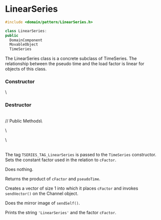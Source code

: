 # LinearSeries

```cpp
#include <domain/pattern/LinearSeries.h>

class LinearSeries:
public
  DomainComponent
  MovableObject
  TimeSeries
```

The LinearSeries class is a concrete subclass of TimeSeries. The
relationship between the pseudo time and the load factor is linear for
objects of this class.

### Constructor

\
### Destructor

\
// Public Methods\

\

\

\
The tag `TSERIES_TAG_LinearSeries` is passed to the `TimeSeries`
constructor. Sets the constant factor used in the relation to
`cFactor`.


Does nothing.


Returns the product of `cFactor` and `pseudoTime`.

Creates a vector of size 1 into which it places `cFactor` and invokes
`sendVector()` on the Channel object.

Does the mirror image of `sendSelf()`.

Prints the string `'LinearSeries'` and the factor `cFactor`.
